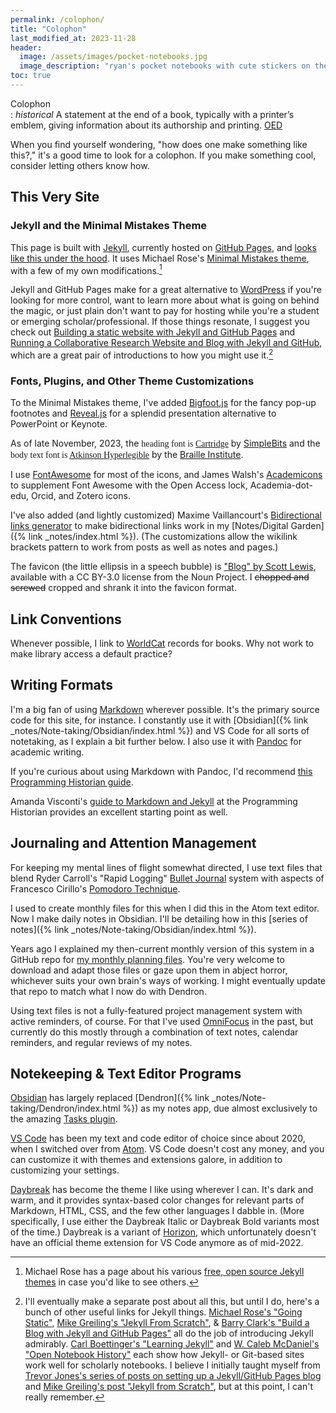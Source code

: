 ```yaml
---
permalink: /colophon/
title: "Colophon"
last_modified_at: 2023-11-28
header: 
  image: /assets/images/pocket-notebooks.jpg
  image_description: "ryan's pocket notebooks with cute stickers on their covers"
toc: true
---
```


Colophon  
: *historical* A statement at the end of a book, typically with a printer’s emblem, giving information about its authorship and printing. [OED](http://www.oxforddictionaries.com/us/definition/american_english/colophon)  

When you find yourself wondering, "how does one make something like this?," it's a good time to look for a colophon. If you make something cool, consider letting others know how.  

## This Very Site  

### Jekyll and the Minimal Mistakes Theme  

This page is built with [Jekyll](http://jekyllrb.com), currently hosted on [GitHub Pages](https://pages.github.com/), and [looks like this under the hood](https://github.com/ryan-p-randall/ryan-p-randall.github.io). It uses Michael Rose's [Minimal Mistakes theme](https://mademistakes.com/work/minimal-mistakes-jekyll-theme/), with a few of my own modifications.[^mmjt]  

[^mmjt]: Michael Rose has a page about his various [free, open source Jekyll themes](https://mademistakes.com/work/jekyll-themes/) in case you'd like to see others.  

Jekyll and GitHub Pages make for a great alternative to [WordPress](https://wordpress.org/) if you're looking for more control, want to learn more about what is going on behind the magic, or just plain don't want to pay for hosting while you're a student or emerging scholar/professional. If those things resonate, I suggest you check out [Building a static website with Jekyll and GitHub Pages](https://programminghistorian.org/en/lessons/building-static-sites-with-jekyll-github-pages) and [Running a Collaborative Research Website and Blog with Jekyll and GitHub](https://programminghistorian.org/en/lessons/collaborative-blog-with-jekyll-github), which are a great pair of introductions to how you might use it.[^jkp]

[^jkp]: I'll eventually make a separate post about all this, but until I do, here's a bunch of other useful links for Jekyll things. [Michael Rose's "Going Static"](https://mademistakes.com/articles/going-static/), [Mike Greiling's "Jekyll From Scratch"](http://pixelcog.com/blog/2013/jekyll-from-scratch-introduction/), & [Barry Clark's "Build a Blog with Jekyll and GitHub Pages"](http://www.smashingmagazine.com/2014/08/01/build-blog-jekyll-github-pages/) all do the job of introducing Jekyll admirably. [Carl Boettinger's "Learning Jekyll"](http://www.carlboettiger.info/2012/12/30/learning-jekyll.html) and [W. Caleb McDaniel's "Open Notebook History"](http://wcm1.web.rice.edu/open-notebook-history.html) each show how Jekyll- or Git-based sites work well for scholarly notebooks. I believe I initially taught myself from [Trevor Jones's series of posts on setting up a Jekyll/GitHub Pages blog](https://web.archive.org/web/20161211063913/https://www.trevordjones.com/jekyll) and [Mike Greiling's post "Jekyll from Scratch"](http://pixelcog.com/blog/2013/jekyll-from-scratch-introduction/), but at this point, I can't really remember.

### Fonts, Plugins, and Other Theme Customizations  

To the Minimal Mistakes theme, I've added [Bigfoot.js](http://www.bigfootjs.com/) for the fancy pop-up footnotes and [Reveal.js](http://lab.hakim.se/reveal-js/#/) for a splendid presentation alternative to PowerPoint or Keynote. 

As of late November, 2023, the <span style="font-family: Cartridge;">heading font is [Cartridge](https://simplebits.shop/collections/fonts/products/cartridge)</span> by [SimpleBits](https://simplebits.shop/) and the <span style="font-family: Atkinson-Hyperlegible;">body text font is [Atkinson Hyperlegible](https://brailleinstitute.org/freefont)</span> by the [Braille Institute](https://brailleinstitute.org/).  

I use [FontAwesome](http://fontawesome.io) for most of the icons, and James Walsh's [Academicons](http://jpswalsh.github.io/academicons/) to supplement Font Awesome with the Open Access lock, Academia-dot-edu, Orcid, and Zotero icons.  

I've also added (and lightly customized) Maxime Vaillancourt's [Bidirectional links generator](https://github.com/maximevaillancourt/digital-garden-jekyll-template/blob/main/_plugins/bidirectional_links_generator.rb) to make bidirectional links work in my [Notes/Digital Garden]({% link _notes/index.html %}). (The customizations allow the wikilink brackets pattern to work from posts as well as notes and pages.)  

The favicon (the little ellipsis in a speech bubble) is ["Blog" by Scott Lewis](https://thenounproject.com/term/blog/4618/), available with a CC BY-3.0 license from the Noun Project. I <strike>chopped and screwed</strike> cropped and shrank it into the favicon format.  

## Link Conventions

Whenever possible, I link to [WorldCat](https://www.worldcat.org/) records for books. Why not work to make library access a default practice?  

## Writing Formats  

I'm a big fan of using [Markdown](https://www.markdownguide.org/) wherever possible. It's the primary source code for this site, for instance. I constantly use it with [Obsidian]({% link _notes/Note-taking/Obsidian/index.html %}) and VS Code for all sorts of notetaking, as I explain a bit further below. I also use it with [Pandoc](https://pandoc.org/) for academic writing.  

If you're curious about using Markdown with Pandoc, I'd recommend [this Programming Historian guide](https://programminghistorian.org/en/lessons/sustainable-authorship-in-plain-text-using-pandoc-and-markdown).  

Amanda Visconti's [guide to Markdown and Jekyll](https://programminghistorian.org/en/lessons/building-static-sites-with-jekyll-github-pages) at the Programming Historian provides an excellent starting point as well.  

<!-- I've been using Fletcher Penney's [MultiMarkdown][mmd] so long, it's committed to muscle memory. In other words, it's part of my way of interfacing with the world, just like other languages and syntaxes. If you plan to use any variant of [Markdown](http://daringfireball.net/projects/markdown/), I recommend this one. 

[mmd]: http://fletcherpenney.net/multimarkdown/  
-->  

## Journaling and Attention Management  

For keeping my mental lines of flight somewhat directed, I use text files that blend Ryder Carroll's "Rapid Logging" [Bullet Journal](http://www.bulletjournal.com/) system with aspects of Francesco Cirillo's [Pomodoro Technique](https://web.archive.org/web/20090306080717/http://www.pomodorotechnique.com/resources/cirillo/ThePomodoroTechnique_v1-3.pdf).  

I used to create monthly files for this when I did this in the Atom text editor. Now I make daily notes in Obsidian. I'll be detailing how in this [series of notes]({% link _notes/Note-taking/Obsidian/index.html %}). <!-- Now I make weekly notes using VS Code, Dendron, and the BuJo extensions mentioned below. -->  

Years ago I explained my then-current monthly version of this system in a GitHub repo for [my monthly planning files](https://github.com/ryan-p-randall/monthly-planning-files). You're very welcome to download and adapt those files or gaze upon them in abject horror, whichever suits your own brain's ways of working. I might eventually update that repo to match what I now do with Dendron.  

Using text files is not a fully-featured project management system with active reminders, of course. For that I've used [OmniFocus](https://www.omnigroup.com/omnifocus) in the past, but currently do this mostly through a combination of text notes, calendar reminders, and regular reviews of my notes.  

## Notekeeping & Text Editor Programs  

[Obsidian](https://obsidian.md/) has largely replaced [Dendron]({% link _notes/Note-taking/Dendron/index.html %}) as my notes app, due almost exclusively to the amazing [Tasks plugin](https://publish.obsidian.md/tasks/Introduction).  

[VS Code](https://code.visualstudio.com/) has been my text and code editor of choice since about 2020, when I switched over from [Atom](https://atom.io). VS Code doesn't cost any money, and you can customize it with themes and extensions galore, in addition to customizing your settings.  

<!-- 
[Dendron](https://www.dendron.so/), a VS Code extension for taking structured notes, was the reason I switched to VS Code. It stores your notes wherever you want, understands Markdown formatting, and is both free of cost and open source. Furthermore, it's built for scale, with features like hierarchical note structure, templates, and renaming or restructuring batches of notes at a time.  

[BuJo](https://bujo.mihaiconstantin.com/), another VS Code extension, offers a convenient way of using the [Bullet Journal](http://www.bulletjournal.com/) conventions for tasks. You can customize these as well.  
-->

[Daybreak](https://daybreaktheme.com/) has become the theme I like using wherever I can. It's dark and warm, and it provides syntax-based color changes for relevant parts of Markdown, HTML, CSS, and the few other languages I dabble in. (More specifically, I use either the Daybreak Italic or Daybreak Bold variants most of the time.) Daybreak is a variant of [Horizon](https://horizontheme.netlify.app/), which unfortunately doesn't have an official theme extension for VS Code anymore as of mid-2022.  

<!-- 
[Atom](https://atom.io/) excels at code editing and general note-taking. It's free, plus there are many extensions and themes. Since I rely a lot on Github-Flavored Markdown for both website making and bullet-journal style notes, I've swapped out the stock Markdown package for David van Gemeren's [language-markdown](https://atom.io/packages/language-markdown) and [minimal-syntax-dark](https://atom.io/themes/minimal-syntax-dark). If you're not that into the whole Markdown thing and just want a code editor that can make the pretty, Jan T. Sott has crafted a spate of lovely themes. I enjoy his [Paraíso Black for Atom](https://atom.io/packages/paraiso-black) so much that I might try to make a version of Minimal Syntax Dark with some of those colors.  

Once you [add a few plug-in packages](https://github.com/ryan-p-randall/monthly-planning-files#recommended-packages-for-atom), Atom provides a variety of features that make it the writing equivalent of the maximal-minimalist, delight-is-in-the-details visual aesthetic that [The Designers Republic™](http://thedesignersrepublic.com/) often use for [Warp Records](http://warp.net/). For those unfamiliar, that means it's *ace*. -->  